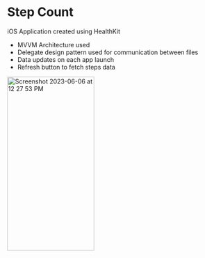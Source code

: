 # Step Count
iOS Application created using HealthKit
- MVVM Architecture used
- Delegate design pattern used for communication between files
- Data updates on each app launch 
- Refresh button to fetch steps data




<img width="200" height = "400" alt="Screenshot 2023-06-06 at 12 27 53 PM" src="https://github.com/suhemparashar/stepcount/assets/54469276/02edd2c0-fded-4c65-954a-848b82e96fd4">
